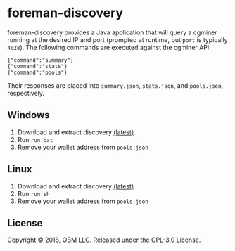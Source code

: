 # foreman-discovery

foreman-discovery provides a Java application that will query a cgminer running at the desired IP and port (prompted at runtime, but `port` is typically `4028`).  The following commands are executed against the cgminer API:

```
{"command":"summary"}
{"command":"stats"}
{"command":"pools"}
```

Their responses are placed into `summary.json`, `stats.json`, and `pools.json`, respectively.

## Windows

1. Download and extract discovery [(latest)](https://github.com/delawr0190/foreman-discovery/releases).
2. Run `run.bat`
3. Remove your wallet address from `pools.json`

## Linux

1. Download and extract discovery [(latest)](https://github.com/delawr0190/foreman-discovery/releases).
2. Run `run.sh`
3. Remove your wallet address from `pools.json`

## License ##

Copyright © 2018, [OBM LLC](https://obm.mn/).  Released under the [GPL-3.0 License](LICENSE).
